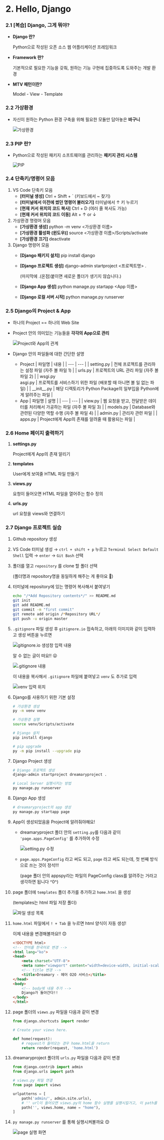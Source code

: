 # 2. Hello, Django

### 2.1 [복습] Django, 그게 뭐야?

- **Django 란?**

    Python으로 작성된 오픈 소스 웹 어플리케이션 프레임워크

- **Framework 란?**

    기본적으로 필요한 기능을 갖춰, 원하는 기능 구현에 집중하도록 도와주는 개발 환경

- **MTV  패턴이란?**

    Model - View - Template

### 2.2 가상환경

- 자신이 원하는 Python 환경 구축을 위해 필요한 모듈만 담아놓은 **바구니**

    ![가상환경](../img/lecture2(1).png)

### 2.3 PIP 란?

- Python으로 작성된 패키지 소프트웨어를 관리하는 **패키지 관리 시스템**

    ![PIP](../img/lecture2(2).png)

### 2.4 단축키/명령어 모음

1. VS Code 단축키 모음
    - **[터미널 생성]** Ctrl + Shift + ` (키보드에서 ~ 찾기)
    - **[터미널에서 이전에 썼던 명령어 불러오기]** 터미널에서 ↑ 키 누르기
    - **[현재 커서 위치의 코드 복사]** Ctrl + D (여러 줄 복사도 가능)
    - **[현재 커서 위치의 코드 이동]** Alt + ↑ or ↓
2. 가상환경 명령어 모음
    - **[가상환경 생성]** python -m venv <가상환경 이름>
    - **[가상환경 활성화 (윈도우)]** source <가상환경 이름>/Scripts/activate
    - **[가상환경 끄기]** deactivate
3. Django 명령어 모음
    - **[Django 패키지 설치]** pip install django
    - **[Django 프로젝트 생성]** django-admin startproject <프로젝트명> .

        (마지막에 .(온점)붙이면 새로운 폴더가 생기지 않습니다.)

    - **[Django App 생성]** python manage&#46;py startapp <App 이름>
    - **[Django 로컬 서버 시작]** python manage&#46;py runserver

### 2.5 Django의 Project & App

- 하나의 Project == 하나의 Web Site
- Project 안의 의미있는 기능들을 **각각의 App으로 관리**

    ![Project와 App의 관계](../img/lecture2(3).png)

- Django 안의 파일들에 대한 간단한 설명
    - Project
        | 파일명 | 내용 |
        | --- | --- |
        | setting&#46;py | 전체 프로젝트를 관리하는 설정 파일 (자주 볼 파일 1)  |
        | urls&#46;py | 프로젝트의 URL 관리 파일 (자주 볼 파일 2) |
        | wsgi&#46;py <br /> asgi&#46;py | 프로젝트를 서비스하기 위한 파일 (배포할 때 아니면 볼 일 없는 파일) |
        | 	&#95;&#95;init&#95;&#95;&#46;py | 해당 디렉토리가 Python Package의 일부입을 Python에게 알려주는 파일 |
    - App
        | 파일명 | 설명 |
        | --- | --- |
        | view&#46;py | 웹 요청을 받고, 전달받은 데이터를 처리해서 가공하는 파일 (자주 볼 파일 3) |
        | models&#46;py | Database와 관련된 다양한 역할 수행 (자주 볼 파일 4) |
        | admin&#46;py | 관리자 관련 파일 |
        | apps&#46;py | Project에게 App의 존재를 알려줄 때 활용되는 파일 |

### 2.6 Home 페이지 출력하기

1. **settings&#46;py**

    Project에게 App의 존재 알리기

2. **templates**

    User에게 보여줄 HTML 파일 만들기

3. **views&#46;py**

    요청이 들어오면 HTML 파일을 열어주는 함수 정의

4. **urls&#46;py**

    url 요청을 views와 연결하기

### 2.7 Django 프로젝트 실습

1. Github repository 생성
2. VS Code 터미널 생성 → `ctrl + shift + p` 누르고 `Terminal Select Default Shell` 입력 →  `enter` → `Git Bash` 선택
3. 폴더를 열고 `repository` 를 clone 할 폴더 선택

    (폴더명과 repository명을 동일하게 해주는 게 좋아요 🙂)

4. 터미널에 repository에 있는 명령어 복사해서 붙여넣기

    ```bash
    echo "/*Add Repository contents*/" >> README.md
    git init
    git add README.md
    git commit -m "first commit"
    git remote add origin /*Repository URL*/
    git push -u origin master
    ```

5. `.gitignore` 파일 생성 후 `gitignore.io` 접속하고, 아래의 이미지와 같이 입력하고 생성 버튼을 누르면

    ![gitignore.io 생성창 입력 내용](../img/lecture2(4).png)

    알 수 없는 글이 떠요!! 😮

    ![.gitignore 내용](../img/lecture2(5).png)

    이 내용을 복사해서 `.gitignore` 파일에 붙여넣고 `venv` 도 추가로 입력

    ![venv 입력 위치](../img/lecture2(6).png)
    
6. Django를 사용하기 위한 기본 설정

    ```bash
    # 가상환경 생성
    py -m venv venv

    # 가상환경 실행
    source venv/Scripts/activate

    # Django 설치
    pip install django

    # pip upgrade
    py -m pip install --upgrade pip
    ```

7. Django Project 생성

    ```bash
    # Django 프로젝트 생성
    django-admin startproject dreamaryproject .

    # Local Server 실행시키는 방법
    py manage.py runserver
    ```

8. Django App 생성

    ```bash
    # dreamaryproject의 app 생성
    py manage.py startapp page
    ```

9. App이 생성되었음을 Project에 알려줘야해요!
    - dreamaryproject 폴더 안의 `setting.py`를 다음과 같이 `'page.apps.PageConfig'` 를 추가하여 수정

        ![setting.py 수정](../img/lecture2(7).png)

    - `page.apps.PageConfig` 라고 써도 되고, `page` 라고 써도 되는데, 첫 번째 방식으로 쓰는 것이 정석!!!

        (page 폴더 안의 appspy라는 파일의 PageConfig class를 알려주는 거라고 생각하면 됩니다 ^0^)

10. page 폴더에 `templates` 폴더 추가를 추가하고 `home.html` 을 생성

    (templates는 html 파일 저장 폴더)

    ![파일 생성 목록](../img/lecture2(8).png)

11. `home.html` 파일에서 `! + Tab` 을 누르면 html 양식이 자동 생성!

    이제 내용을 변경해볼까요!! 😊

    ```html
    <!DOCTYPE html>
    <!-- 언어를 한국어로 변경 -->
    <html lang="ko">
    <head>
        <meta charset="UTF-8">
        <meta name="viewport" content="width=device-width, initial-scale=1.0">
        <!-- title 변경 -->
        <title>Dreamary - 헤어 O2O 서비스</title>
    </head>
    <body>
        <!-- body에 내용 추가 -->
        Django가 돌아간다!!
    </body>
    </html>
    ```

12. page 폴더의 `views.py` 파일을 다음과 같이 변경

    ```python
    from django.shortcuts import render

    # Create your views here.

    def home(request):
        # request가 들어오는 경우 home.html을 return
        return render(request, 'home.html')
    ```

13. dreamaryproject 폴더의 `urls.py` 파일을 다음과 같이 변경

    ```python
    from django.contrib import admin
    from django.urls import path

    # views.py 파일 연결
    from page import views

    urlpatterns = [
        path('admin/', admin.site.urls),
        # '' url이 들어오면 views.py의 home 함수 실행를 실행시킬거고, 이 path를 home이라고 부를거야! ^0^
        path('', views.home, name = "home"),
    ]
    ```

14. `py manage.py runserver` 를 통해 실행시켜볼까요 😊

    ![page 실행 화면](../img/lecture2(9).png)